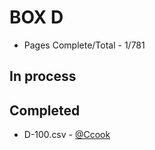  BOX D
=======

* Pages Complete/Total - 1/781

## In process


## Completed

* D-100.csv - [@Ccook](http://www.github.com/Ccook)
